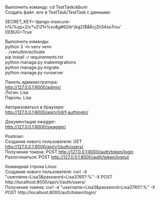Выполнить команду: cd TestTask/album  
Создать файл .env в TestTask/TestTask с данными:  
  
SECRET_KEY='django-insecure-n%i%zp+2(c*v2!*2*1v%sv&g#62ib^jkg2($&6cj2h34xo7rxu'  
DEBUG=True  

Выполнить команды:  
python 3 -m venv venv  
. ./venv/bin/activate  
pip install -r requirements.txt  
python manage.py makemigrations  
python manage.py migrate  
python manage.py runserver  
  
Панель администратора:  
http://127.0.0.1:8000/admin/  
Логин: Lisa  
Пароль: Lisa  
  
Авторизоваться в браузере:  
http://127.0.0.1:8000/api/v1/drf-authlogin/  

Документация swagger:  
http://127.0.0.1:8000/swagger/
  
Postman:  
Создание нового пользователя: GET http://127.0.0.1:8000/api/v1/auth/users/  
Получение токена: POST http://127.0.0.1:8000/auth/token/login  
Разлогиниться: POST http://127.0.0.1:8000/auth/token/logout  

Командная строка Linux:  
Создание нового пользователя: curl -d "username=Lisa3&password=Lisa3765?:%" -X POST http://localhost:8000/api/v1/auth/users/  
Получение токена: curl -d "username=Lisa3&password=Lisa3765?:%" -X POST http://localhost:8000/auth/token/login/
